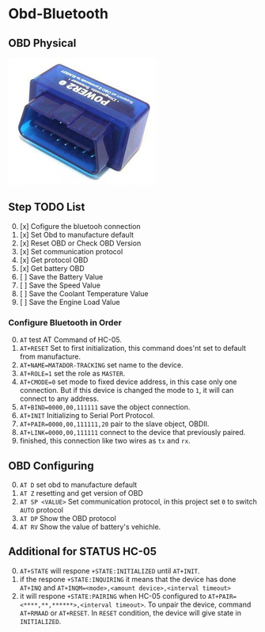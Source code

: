 # Obd-Bluetooth
## OBD Physical
![examples](/images/obd2_samping.jpg) 
## Step TODO List
0. [x] Cofigure the bluetooh connection
0. [x] Set Obd to manufacture default
0. [x] Reset OBD or Check OBD Version
0. [x] Set communication protocol
0. [x] Get protocol OBD
0. [x] Get battery OBD
0. [ ] Save the Battery Value
0. [ ] Save the Speed Value
0. [ ] Save the Coolant Temperature Value
0. [ ] Save the Engine Load Value
### Configure Bluetooth in Order
0. ``AT`` test AT Command of HC-05.
0. ``AT+RESET`` Set to first initialization, this command does'nt set to default from manufacture.
0. ``AT+NAME=MATADOR-TRACKING`` set name to the device.
0. ``AT+ROLE=1`` set the role as ``MASTER``.
0. ``AT+CMODE=0`` set mode to fixed device address, in this case only one connection. But if this device is changed the mode to ``1``, it will can connect to any address.
0. ``AT+BIND=0000,00,111111`` save the object connection.
0. ``AT+INIT`` Initializing to Serial Port Protocol.
0. ``AT+PAIR=0000,00,111111,20`` pair to the slave object, OBDII.
0. ``AT+LINK=0000,00,111111`` connect to the device that previously paired.
0. finished, this connection like two wires as ``tx`` and ``rx``.
## OBD Configuring
0. ``AT D`` set obd to manufacture default
0. ``AT Z`` resetting and get version of OBD
0. ``AT SP <VALUE>`` Set communication protocol, in this project set ``0`` to switch ``AUTO`` protocol
0. ``AT DP`` Show the OBD protocol
0. ``AT RV`` Show the value of battery's vehichle.
## Additional for STATUS HC-05
0. ``AT+STATE`` will respone ``+STATE:INITIALIZED`` until ``AT+INIT``.
0. if the respone ``+STATE:INQUIRING`` it means that the device has done ``AT+INQ`` and ``AT+INQM=<mode>,<amount device>,<interval timeout>``
0. it will respone ``+STATE:PAIRING`` when HC-05 configured to ``AT+PAIR=<****,**,******>,<interval timeout>``. To unpair the device, command ``AT+RMAAD`` or ``AT+RESET``. In ``RESET`` condition, the device will give state in ``INITIALIZED``.
